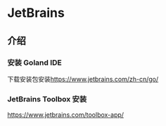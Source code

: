 # JetBrains

## 介绍

### 安装 Goland IDE

下载安装包安装<https://www.jetbrains.com/zh-cn/go/>

### JetBrains Toolbox 安装

<https://www.jetbrains.com/toolbox-app/>